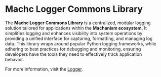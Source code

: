 # Machc Logger Commons Library

The **Machc Logger Commons Library** is a centralized, modular logging solution tailored for applications within the **Machanism ecosystem**. It simplifies logging and enhances visibility into system operations by providing a unified interface for capturing, formatting, and managing log data. This library wraps around popular Python logging frameworks, while adhering to best practices for debugging and monitoring, ensuring developers have the tools they need to effectively track application behavior.

For more information, visit the [Logger](https://machc.machanism.org/core/commons/machc.logger/index.html).
